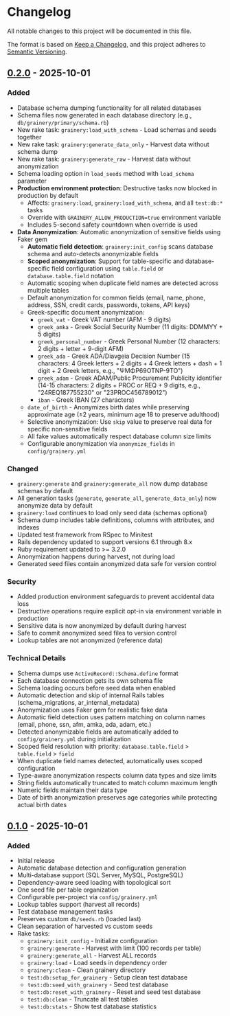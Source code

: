 # Changelog

All notable changes to this project will be documented in this file.

The format is based on [Keep a Changelog](https://keepachangelog.com/en/1.0.0/),
and this project adheres to [Semantic Versioning](https://semver.org/spec/v2.0.0.html).

## [0.2.0] - 2025-10-01

### Added
- Database schema dumping functionality for all related databases
- Schema files now generated in each database directory (e.g., `db/grainery/primary/schema.rb`)
- New rake task: `grainery:load_with_schema` - Load schemas and seeds together
- New rake task: `grainery:generate_data_only` - Harvest data without schema dump
- New rake task: `grainery:generate_raw` - Harvest data without anonymization
- Schema loading option in `load_seeds` method with `load_schema` parameter
- **Production environment protection**: Destructive tasks now blocked in production by default
  - Affects: `grainery:load`, `grainery:load_with_schema`, and all `test:db:*` tasks
  - Override with `GRAINERY_ALLOW_PRODUCTION=true` environment variable
  - Includes 5-second safety countdown when override is used
- **Data Anonymization**: Automatic anonymization of sensitive fields using Faker gem
  - **Automatic field detection**: `grainery:init_config` scans database schema and auto-detects anonymizable fields
  - **Scoped anonymization**: Support for table-specific and database-specific field configuration using `table.field` or `database.table.field` notation
  - Automatic scoping when duplicate field names are detected across multiple tables
  - Default anonymization for common fields (email, name, phone, address, SSN, credit cards, passwords, tokens, API keys)
  - Greek-specific document anonymization:
    - `greek_vat` - Greek VAT number (AFM - 9 digits)
    - `greek_amka` - Greek Social Security Number (11 digits: DDMMYY + 5 digits)
    - `greek_personal_number` - Greek Personal Number (12 characters: 2 digits + letter + 9-digit AFM)
    - `greek_ada` - Greek ADA/Diavgeia Decision Number (15 characters: 4 Greek letters + 2 digits + 4 Greek letters + dash + 1 digit + 2 Greek letters, e.g., "ΨΜΦΡ69ΟΤΝΡ-9ΤΟ")
    - `greek_adam` - Greek ADAM/Public Procurement Publicity identifier (14-15 characters: 2 digits + PROC or REQ + 9 digits, e.g., "24REQ187755230" or "23PROC456789012")
    - `iban` - Greek IBAN (27 characters)
  - `date_of_birth` - Anonymizes birth dates while preserving approximate age (±2 years, minimum age 18 to preserve adulthood)
  - Selective anonymization: Use `skip` value to preserve real data for specific non-sensitive fields
  - All fake values automatically respect database column size limits
  - Configurable anonymization via `anonymize_fields` in `config/grainery.yml`

### Changed
- `grainery:generate` and `grainery:generate_all` now dump database schemas by default
- All generation tasks (`generate`, `generate_all`, `generate_data_only`) now anonymize data by default
- `grainery:load` continues to load only seed data (schemas optional)
- Schema dump includes table definitions, columns with attributes, and indexes
- Updated test framework from RSpec to Minitest
- Rails dependency updated to support versions 6.1 through 8.x
- Ruby requirement updated to >= 3.2.0
- Anonymization happens during harvest, not during load
- Generated seed files contain anonymized data safe for version control

### Security
- Added production environment safeguards to prevent accidental data loss
- Destructive operations require explicit opt-in via environment variable in production
- Sensitive data is now anonymized by default during harvest
- Safe to commit anonymized seed files to version control
- Lookup tables are not anonymized (reference data)

### Technical Details
- Schema dumps use `ActiveRecord::Schema.define` format
- Each database connection gets its own schema file
- Schema loading occurs before seed data when enabled
- Automatic detection and skip of internal Rails tables (schema_migrations, ar_internal_metadata)
- Anonymization uses Faker gem for realistic fake data
- Automatic field detection uses pattern matching on column names (email, phone, ssn, afm, amka, ada, adam, etc.)
- Detected anonymizable fields are automatically added to `config/grainery.yml` during initialization
- Scoped field resolution with priority: `database.table.field` > `table.field` > `field`
- When duplicate field names detected, automatically uses scoped configuration
- Type-aware anonymization respects column data types and size limits
- String fields automatically truncated to match column maximum length
- Numeric fields maintain their data type
- Date of birth anonymization preserves age categories while protecting actual birth dates

## [0.1.0] - 2025-10-01

### Added
- Initial release
- Automatic database detection and configuration generation
- Multi-database support (SQL Server, MySQL, PostgreSQL)
- Dependency-aware seed loading with topological sort
- One seed file per table organization
- Configurable per-project via `config/grainery.yml`
- Lookup tables support (harvest all records)
- Test database management tasks
- Preserves custom `db/seeds.rb` (loaded last)
- Clean separation of harvested vs custom seeds
- Rake tasks:
  - `grainery:init_config` - Initialize configuration
  - `grainery:generate` - Harvest with limit (100 records per table)
  - `grainery:generate_all` - Harvest ALL records
  - `grainery:load` - Load seeds in dependency order
  - `grainery:clean` - Clean grainery directory
  - `test:db:setup_for_grainery` - Setup clean test database
  - `test:db:seed_with_grainery` - Seed test database
  - `test:db:reset_with_grainery` - Reset and seed test database
  - `test:db:clean` - Truncate all test tables
  - `test:db:stats` - Show test database statistics

[0.2.0]: https://github.com/mpantel/grainery/releases/tag/v0.2.0
[0.1.0]: https://github.com/mpantel/grainery/releases/tag/v0.1.0